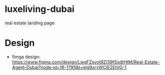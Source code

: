 # luxeliving-dubai
real estate landing page

# Design 
- fimga design: https://www.figma.com/design/LwqFZsvot9Zl39fSxdtHtM/Real-Estate-Agent-Dubai?node-id=16-1795&t=elg9xryWClE2EIVG-1
